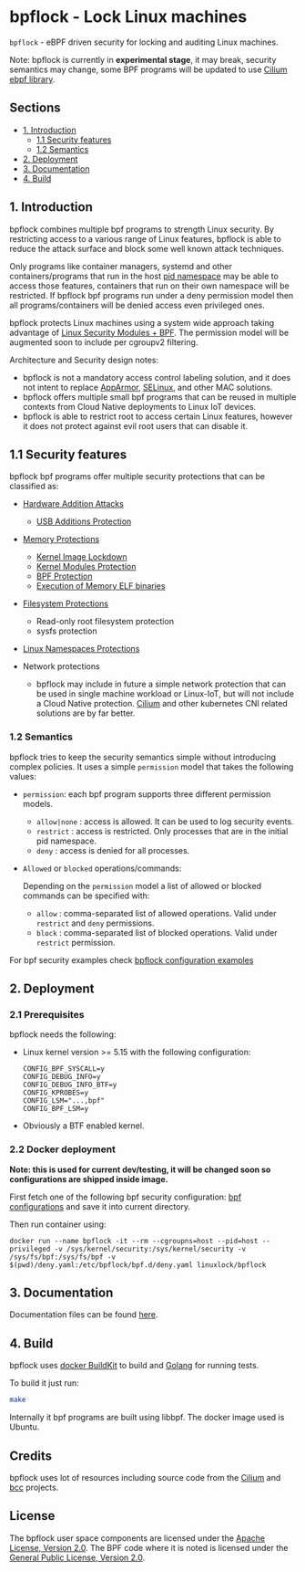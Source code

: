 # bpflock - Lock Linux machines

`bpflock` - eBPF driven security for locking and auditing Linux machines.

Note: bpflock is currently in **experimental stage**, it may break, security semantics may change, some BPF programs will be updated to use [Cilium ebpf library](https://github.com/cilium/ebpf/).

## Sections

* [1. Introduction](https://github.com/linux-lock/bpflock#1-introduction)
  - [1.1 Security features](https://github.com/linux-lock/bpflock#11-security-features)
  - [1.2 Semantics](https://github.com/linux-lock/bpflock#12-semantics)
* [2. Deployment](https://github.com/linux-lock/bpflock#2-deployment)
* [3. Documentation](https://github.com/linux-lock/bpflock#3-documentation)
* [4. Build](https://github.com/linux-lock/bpflock#3-build)

## 1. Introduction

bpflock combines multiple bpf programs to strength Linux security. By restricting access to a various range of Linux features, bpflock is able to reduce the attack surface and block some well known attack techniques.

Only programs like container managers, systemd and other containers/programs that run in the host [pid namespace](https://man7.org/linux/man-pages/man7/namespaces.7.html) may be able to access those features, containers that run on their own namespace will be restricted. If bpflock bpf programs run under a deny permission model then all programs/containers will be denied access even privileged ones.

bpflock protects Linux machines using a system wide approach taking advantage of [Linux Security Modules + BPF](https://www.kernel.org/doc/html/latest/bpf/bpf_lsm.html). The permission model will be augmented soon to include per cgroupv2 filtering.

Architecture and Security design notes:
- bpflock is not a mandatory access control labeling solution, and it does not intent to replace [AppArmor](https://apparmor.net/), [SELinux](https://github.com/SELinuxProject/selinux), and other MAC solutions.
- bpflock offers multiple small bpf programs that can be reused in multiple contexts from Cloud Native deployments to Linux IoT devices.
- bpflock is able to restrict root to access certain Linux features, however it does not protect against evil root users that can disable it.

## 1.1 Security features

bpflock bpf programs offer multiple security protections that can be classified as:

* [Hardware Addition Attacks](https://github.com/linux-lock/bpflock/tree/main/docs/hardware-additions.md)
  - [USB Additions Protection](https://github.com/linux-lock/bpflock/tree/main/docs/hardware-additions.md#1-usb-additions-protection)

* [Memory Protections](https://github.com/linux-lock/bpflock/tree/main/docs/memory-protections.md)
  - [Kernel Image Lockdown](https://github.com/linux-lock/bpflock/tree/main/docs/memory-protections.md#1-kernel-image-lockdown)
  - [Kernel Modules Protection](https://github.com/linux-lock/bpflock/tree/main/docs/memory-protections.md#2-kernel-modules-protections)
  - [BPF Protection](https://github.com/linux-lock/bpflock/tree/main/docs/memory-protections.md#3-bpf-protection)
  - [Execution of Memory ELF binaries](https://github.com/linux-lock/bpflock/tree/main/docs/memory-protections.md#4-execution-of-memory-elf-binaries)

* [Filesystem Protections](https://github.com/linux-lock/bpflock/tree/main/docs/filesystem-protections.md)

  - Read-only root filesystem protection
  - sysfs protection

* [Linux Namespaces Protections](https://github.com/linux-lock/bpflock#34-namespaces-protections)

* Network protections

  - bpflock may include in future a simple network protection that can be used in single machine workload or Linux-IoT, but will not include a Cloud Native protection. [Cilium](https://github.com/cilium/cilium) and other kubernetes CNI related solutions are by far better.

### 1.2 Semantics

bpflock tries to keep the security semantics simple without introducing complex policies. It uses a simple `permission` model that takes the following values:

* `permission`: each bpf program supports three different permission models.
  - `allow|none` : access is allowed. It can be used to log security events.
  - `restrict` : access is restricted. Only processes that are in the initial pid namespace.
  - `deny` : access is denied for all processes.

* `Allowed` or `blocked` operations/commands:

  Depending on the `permission` model a list of allowed or blocked commands can be specified with:
  - `allow` : comma-separated list of allowed operations. Valid under `restrict` and `deny` permissions.
  - `block` : comma-separated list of blocked operations. Valid under `restrict` permission.

For bpf security examples check [bpflock configuration examples](https://github.com/linux-lock/bpflock/tree/main/deploy/configs/)


## 2. Deployment

### 2.1 Prerequisites

bpflock needs the following:

* Linux kernel version >= 5.15 with the following configuration:

  ```code
  CONFIG_BPF_SYSCALL=y
  CONFIG_DEBUG_INFO=y
  CONFIG_DEBUG_INFO_BTF=y
  CONFIG_KPROBES=y
  CONFIG_LSM="...,bpf"
  CONFIG_BPF_LSM=y
  ```

* Obviously a BTF enabled kernel.


### 2.2 Docker deployment

**Note: this is used for current dev/testing, it will be changed soon so configurations are shipped inside image.**

First fetch one of the following bpf security configuration: [bpf
configurations](https://github.com/linux-lock/bpflock/tree/main/deploy/configs/bpf.d) and save it into current
directory.

Then run container using:
```
docker run --name bpflock -it --rm --cgroupns=host --pid=host --privileged -v /sys/kernel/security:/sys/kernel/security -v /sys/fs/bpf:/sys/fs/bpf -v $(pwd)/deny.yaml:/etc/bpflock/bpf.d/deny.yaml linuxlock/bpflock
```

## 3. Documentation

Documentation files can be found [here](https://github.com/linux-lock/bpflock/tree/main/docs/).

## 4. Build

bpflock uses [docker BuildKit](https://docs.docker.com/develop/develop-images/build_enhancements/) to build and [Golang](https://go.dev/doc/install) for running tests.

To build it just run:

```bash
make
```

Internally it bpf programs are built using libbpf. The docker image used is Ubuntu.

## Credits

bpflock uses lot of resources including source code from the [Cilium](https://github.com/cilium/cilium) and
[bcc](https://github.com/iovisor/bcc) projects.

## License

The bpflock user space components are licensed under the [Apache License, Version 2.0](https://github.com/linux-lock/bpflock/blob/main/LICENSE). The BPF code where it is noted is licensed under the [General Public License, Version 2.0](https://github.com/linux-lock/bpflock/blob/main/src/COPYING).

